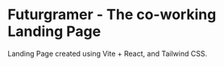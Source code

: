 # Futurgramer - The co-working Landing Page

Landing Page created using Vite + React, and Tailwind CSS.

